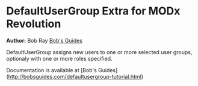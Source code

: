 DefaultUserGroup Extra for MODx Revolution
==========================================

**Author:** Bob Ray [Bob's Guides](http://bobsguides.com)

DefaultUserGroup assigns new users to one or more selected user groups, optionaly with one or more roles specified.

Documentation is available at [Bob's Guides] (http://bobsguides.com/defaultusergroup-tutorial.html)

